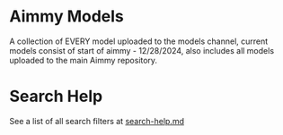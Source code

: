 # Aimmy Models
A collection of EVERY model uploaded to the models channel, current models consist of start of aimmy - 12/28/2024, also includes all models uploaded to the main Aimmy repository.
# Search Help
See a list of all search filters at [search-help.md](https://github.com/whoswhip/aimmy-models/blob/main/search-help.md)
